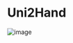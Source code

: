 # Uni2Hand

![image](https://github.com/thynhacute/reactjs-demo/assets/77708167/1b71087c-7fe8-4959-be8e-974697f6f84c)
